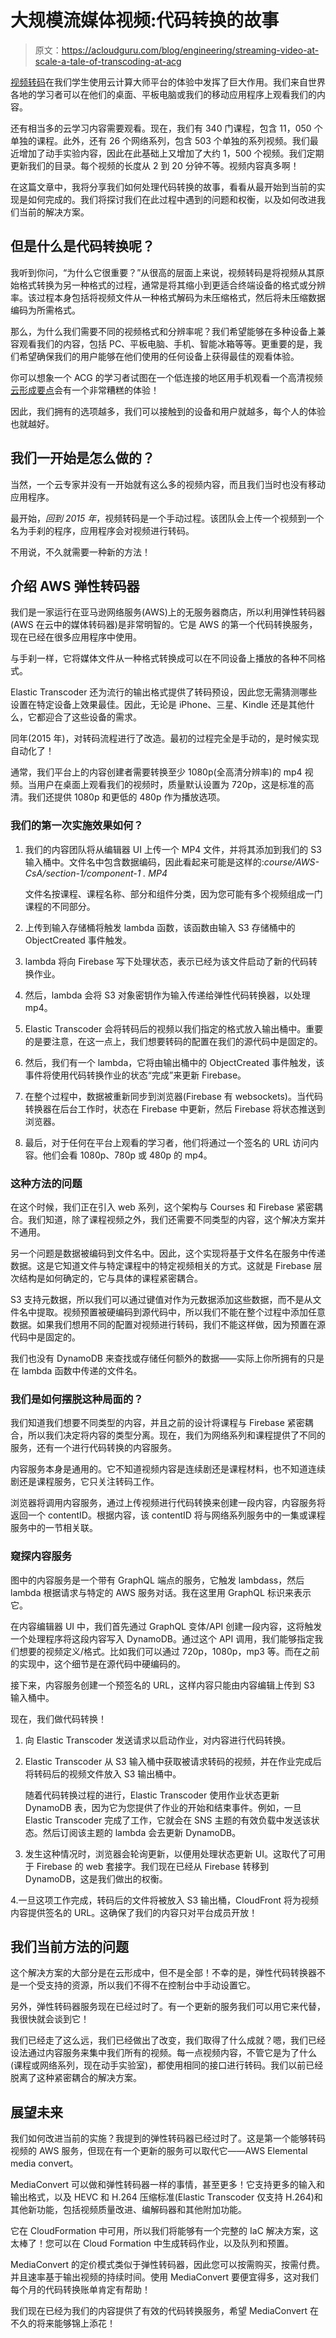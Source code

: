 # 大规模流媒体视频:代码转换的故事

> 原文：<https://acloudguru.com/blog/engineering/streaming-video-at-scale-a-tale-of-transcoding-at-acg>

[视频转码](https://acloudguru.com/blog/engineering/easy-video-transcoding-in-aws)在我们学生使用云计算大师平台的体验中发挥了巨大作用。我们来自世界各地的学习者可以在他们的桌面、平板电脑或我们的移动应用程序上观看我们的内容。

还有相当多的云学习内容需要观看。现在，我们有 340 门课程，包含 11，050 个单独的课程。此外，还有 26 个网络系列，包含 503 个单独的系列视频。我们最近增加了动手实验内容，因此在此基础上又增加了大约 1，500 个视频。我们定期更新我们的目录。每个视频的长度从 2 到 20 分钟不等。视频内容真多啊！

在这篇文章中，我将分享我们如何处理代码转换的故事，看看从最开始到当前的实现是如何完成的。我们将探讨我们在此过程中遇到的问题和权衡，以及如何改进我们当前的解决方案。

## 但是什么是代码转换呢？

我听到你问，“为什么它很重要？”从很高的层面上来说，视频转码是将视频从其原始格式转换为另一种格式的过程，通常是将其缩小到更适合终端设备的格式或分辨率。该过程本身包括将视频文件从一种格式解码为未压缩格式，然后将未压缩数据编码为所需格式。

那么，为什么我们需要不同的视频格式和分辨率呢？我们希望能够在多种设备上兼容观看我们的内容，包括 PC、平板电脑、手机、智能冰箱等等。更重要的是，我们希望确保我们的用户能够在他们使用的任何设备上获得最佳的观看体验。

你可以想象一个 ACG 的学习者试图在一个低连接的地区用手机观看一个高清视频[云形成要点](https://acloud.guru/overview/intro-aws-cloudformation)会有一个非常糟糕的体验！

因此，我们拥有的选项越多，我们可以接触到的设备和用户就越多，每个人的体验也就越好。

## 我们一开始是怎么做的？

当然，一个云专家并没有一开始就有这么多的视频内容，而且我们当时也没有移动应用程序。

最开始，*回到 2015 年*，视频转码是一个手动过程。该团队会上传一个视频到一个名为手刹的程序，应用程序会对视频进行转码。

不用说，不久就需要一种新的方法！

## **介绍 AWS 弹性转码器**

我们是一家运行在亚马逊网络服务(AWS)上的无服务器商店，所以利用弹性转码器(AWS 在云中的媒体转码器)是非常明智的。它是 AWS 的第一个代码转换服务，现在已经在很多应用程序中使用。

与手刹一样，它将媒体文件从一种格式转换成可以在不同设备上播放的各种不同格式。

Elastic Transcoder 还为流行的输出格式提供了转码预设，因此您无需猜测哪些设置在特定设备上效果最佳。因此，无论是 iPhone、三星、Kindle 还是其他什么，它都迎合了这些设备的需求。

同年(2015 年)，对转码流程进行了改造。最初的过程完全是手动的，是时候实现自动化了！

通常，我们平台上的内容创建者需要转换至少 1080p(全高清分辨率)的 mp4 视频。当用户在桌面上观看我们的视频时，质量默认设置为 720p，这是标准的高清。我们还提供 1080p 和更低的 480p 作为播放选项。

### 我们的第一次实施效果如何？

1.  我们的内容团队将从编辑器 UI 上传一个 MP4 文件，并将其添加到我们的 S3 输入桶中。文件名中包含数据编码，因此看起来可能是这样的:*course/AWS-CsA/section-1/component-1 . MP4*

    文件名按课程、课程名称、部分和组件分类，因为您可能有多个视频组成一门课程的不同部分。

2.  上传到输入存储桶将触发 lambda 函数，该函数由输入 S3 存储桶中的 ObjectCreated 事件触发。

3.  lambda 将向 Firebase 写下处理状态，表示已经为该文件启动了新的代码转换作业。

4.  然后，lambda 会将 S3 对象密钥作为输入传递给弹性代码转换器，以处理 mp4。

5.  Elastic Transcoder 会将转码后的视频以我们指定的格式放入输出桶中。重要的是要注意，在这一点上，我们想要转码的配置在我们的源代码中是固定的。

6.  然后，我们有一个 lambda，它将由输出桶中的 ObjectCreated 事件触发，该事件将使用代码转换作业的状态“完成”来更新 Firebase。

7.  在整个过程中，数据被重新同步到浏览器(Firebase 有 websockets)。当代码转换器在后台工作时，状态在 Firebase 中更新，然后 Firebase 将状态推送到浏览器。

8.  最后，对于任何在平台上观看的学习者，他们将通过一个签名的 URL 访问内容。他们会看 1080p、780p 或 480p 的 mp4。

### **这种方法的问题**

在这个时候，我们正在引入 web 系列，这个架构与 Courses 和 Firebase 紧密耦合。我们知道，除了课程视频之外，我们还需要不同类型的内容，这个解决方案并不通用。

另一个问题是数据被编码到文件名中。因此，这个实现将基于文件名在服务中传递数据。这是它知道文件与特定课程中的特定视频相关的方式。这就是 Firebase 层次结构是如何确定的，它与具体的课程紧密耦合。

S3 支持元数据，所以我们可以通过键值对作为元数据添加这些数据，而不是从文件名中提取。视频预置被硬编码到源代码中，所以我们不能在整个过程中添加任意数据。如果我们想用不同的配置对视频进行转码，我们不能这样做，因为预置在源代码中是固定的。

我们也没有 DynamoDB 来查找或存储任何额外的数据——实际上你所拥有的只是在 lambda 函数中传递的文件名。

### 我们是如何摆脱这种局面的？

我们知道我们想要不同类型的内容，并且之前的设计将课程与 Firebase 紧密耦合，所以我们决定将内容的类型分离。现在，我们为网络系列和课程提供了不同的服务，还有一个进行代码转换的内容服务。

内容服务本身是通用的。它不知道视频内容是连续剧还是课程材料，也不知道连续剧还是课程服务，它只关注转码工作。

浏览器将调用内容服务，通过上传视频进行代码转换来创建一段内容，内容服务将返回一个 contentID。根据内容，该 contentID 将与网络系列服务中的一集或课程服务中的一节相关联。

### **窥探内容服务**

图中的内容服务是一个带有 GraphQL 端点的服务，它触发 lambdass，然后 lambda 根据请求与特定的 AWS 服务对话。我在这里用 GraphQL 标识来表示它。

在内容编辑器 UI 中，我们首先通过 GraphQL 变体/API 创建一段内容，这将触发一个处理程序将这段内容写入 DynamoDB。通过这个 API 调用，我们能够指定我们想要的视频定义/格式。比如我们可以通过 720p，1080p，mp3 等。而在之前的实现中，这个细节是在源代码中硬编码的。

接下来，内容服务创建一个预签名的 URL，这样内容只能由内容编辑上传到 S3 输入桶中。

现在，我们做代码转换！

1.  向 Elastic Transcoder 发送请求以启动作业，对内容进行代码转换。

2.  Elastic Transcoder 从 S3 输入桶中获取被请求转码的视频，并在作业完成后将转码后的视频文件放入 S3 输出桶中。

    随着代码转换过程的进行，Elastic Transcoder 使用作业状态更新 DynamoDB 表，因为它为您提供了作业的开始和结束事件。例如，一旦 Elastic Transcoder 完成了工作，它就会在 SNS 主题的有效负载中发送该状态。然后订阅该主题的 lambda 会去更新 DynamoDB。

3.  发生这种情况时，浏览器会轮询更新，以便用处理状态更新 UI。这取代了可用于 Firebase 的 web 套接字。我们现在已经从 Firebase 转移到 DynamoDB，这是我们做出的权衡。

4.一旦这项工作完成，转码后的文件将被放入 S3 输出桶，CloudFront 将为视频内容提供签名的 URL。这确保了我们的内容只对平台成员开放！

## **我们当前方法的问题**

这个解决方案的大部分是在云形成中，但不是全部！不幸的是，弹性代码转换器不是一个受支持的资源，所以我们不得不在控制台中手动设置它。

另外，弹性转码器服务现在已经过时了。有一个更新的服务我们可以用它来代替，我很快就会谈到它！

我们已经走了这么远，我们已经做出了改变，我们取得了什么成就？嗯，我们已经设法通过内容服务来集中我们所有的视频。每一点视频内容，不管它是为了什么(课程或网络系列，现在动手实验室)，都使用相同的接口进行转码。我们以前已经脱离了这种紧密耦合的解决方案。

## **展望未来**

我们如何改进当前的实施？我提到的弹性转码器已经过时了。这是第一个能够转码视频的 AWS 服务，但现在有一个更新的服务可以取代它——AWS Elemental media convert。

MediaConvert 可以做和弹性转码器一样的事情，甚至更多！它支持更多的输入和输出格式，以及 HEVC 和 H.264 压缩标准(Elastic Transcoder 仅支持 H.264)和其他新功能，包括视频质量改进、编解码器和其他附加功能。

它在 CloudFormation 中可用，所以我们将能够有一个完整的 IaC 解决方案，这太棒了！您可以在 Cloud Formation 中生成转码作业，以及队列和预置。

MediaConvert 的定价模式类似于弹性转码器，因此您可以按需购买，按需付费。并且速率基于输出视频的持续时间。使用 MediaConvert 要便宜得多，这对我们每个月的代码转换账单肯定有帮助！

我们现在已经为我们的内容提供了有效的代码转换服务，希望 MediaConvert 在不久的将来能够锦上添花！